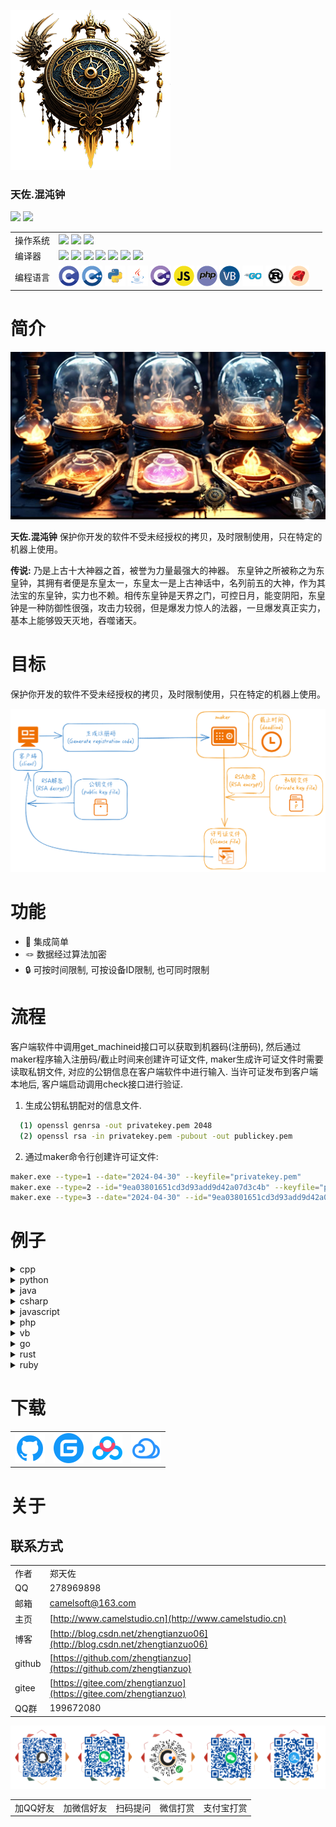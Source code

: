 
![](img/logo.png)

### 天佐.混沌钟

![](https://img.shields.io/badge/release-1.0.0.0-blue.svg)
![](https://img.shields.io/badge/date-24.1.1-orange.svg)

||||
|--|--|--|
|操作系统|![](https://img.shields.io/badge/os-windows_7+-blue.svg) ![](https://img.shields.io/badge/os-macos_10.14+-lightgrey.svg) ![](https://img.shields.io/badge/os-ubuntu_20.04+-orange.svg) ||
|编译器|![](https://img.shields.io/badge/c++-11-blue.svg) ![](https://img.shields.io/badge/msvc-14.0-blue.svg) ![](https://img.shields.io/badge/msvc-14.1-blue.svg) ![](https://img.shields.io/badge/msvc-14.2-blue.svg) ![](https://img.shields.io/badge/msvc-14.3-blue.svg) ![](https://img.shields.io/badge/llvm-10.0-lightgrey.svg) ![](https://img.shields.io/badge/gcc-9.4-orange.svg)||
|编程语言|![](img/C.png) ![](img/C__.png) ![](img/Python.png) ![](img/Java.png) ![](img/C_.png) ![](img/JavaScript.png) ![](img/PHP.png) ![](img/Visual_Basic.png) ![](img/Go.png) ![](img/Rust.png) ![](img/Ruby.png)||
# 简介

![](img/alchemy_tianzuo.Hundun.jpg)

**天佐.混沌钟** 保护你开发的软件不受未经授权的拷贝，及时限制使用，只在特定的机器上使用。

**传说:**
乃是上古十大神器之首，被誉为力量最强大的神器。 东皇钟之所被称之为东皇钟，其拥有者便是东皇太一，东皇太一是上古神话中，名列前五的大神，作为其法宝的东皇钟，实力也不赖。相传东皇钟是天界之门，可控日月，能变阴阳，东皇钟是一种防御性很强，攻击力较弱，但是爆发力惊人的法器，一旦爆发真正实力，基本上能够毁天灭地，吞噬诸天。

# 目标
保护你开发的软件不受未经授权的拷贝，及时限制使用，只在特定的机器上使用。

![](img/tianzuo.Hundun.png)

# 功能

- 🧩 集成简单
- 🪢 数据经过算法加密
- 🔒 可按时间限制, 可按设备ID限制, 也可同时限制

# 流程

客户端软件中调用get_machineid接口可以获取到机器码(注册码), 然后通过maker程序输入注册码/截止时间来创建许可证文件, maker生成许可证文件时需要读取私钥文件, 对应的公钥信息在客户端软件中进行输入. 当许可证发布到客户端本地后, 客户端启动调用check接口进行验证. 

1. 生成公钥私钥配对的信息文件.
  
```bash
  (1) openssl genrsa -out privatekey.pem 2048                           // 创建私钥文件
  (2) openssl rsa -in privatekey.pem -pubout -out publickey.pem         // 根据私钥文件创建对应的公钥文件
```

2. 通过maker命令行创建许可证文件:

```bash
maker.exe --type=1 --date="2024-04-30" --keyfile="privatekey.pem"                                           // 仅生成时间限制的许可证文件
maker.exe --type=2 --id="9ea03801651cd3d93add9d42a07d3c4b" --keyfile="privatekey.pem"                       // 仅生成机器码限制的许可证文件
maker.exe --type=3 --date="2024-04-30" --id="9ea03801651cd3d93add9d42a07d3c4b" --keyfile="privatekey.pem"   // 生成同时拥有时间限制和机器码限制的许可证文件
```


# 例子
<details>
  <summary>cpp</summary>

```cpp

```
</details>

<details>
  <summary>python</summary>

```python

```
</details>

<details>
  <summary>java</summary>

```java

```
</details>

<details>
  <summary>csharp</summary>

```csharp

```
</details>

<details>
  <summary>javascript</summary>

```js

```
</details>

<details>
  <summary>php</summary>

```php

```
</details>

<details>
  <summary>vb</summary>

```vb

```
</details>

<details>
  <summary>go</summary>

```go

```
</details>

<details>
  <summary>rust</summary>

```rust

```
</details>

<details>
  <summary>ruby</summary>

```ruby

```
</details>

# 下载

|||||
|--|--|--|--|
|[![立即下载](img/com_btnGitHub.svg)](https://github.com/zhengtianzuo/tianzuo.Hundun/releases)|[![立即下载](img/com_btnGitee.svg)](https://gitee.com/zhengtianzuo/tianzuo.Hundun/releases)|[![立即下载](img/down_baidu.svg)](https://pan.baidu.com/s/1MMBny5AbKTfKn0hWjV5BEw?pwd=1234)|[![立即下载](img/down_weiyun.svg)](https://share.weiyun.com/TtFiXpyV)|


# 关于
## 联系方式

||||
|--|--|--|
|作者|郑天佐||
|QQ|278969898||
|邮箱|camelsoft@163.com||
|主页|[http://www.camelstudio.cn](http://www.camelstudio.cn)||
|博客|[http://blog.csdn.net/zhengtianzuo06](http://blog.csdn.net/zhengtianzuo06)||
|github|[https://github.com/zhengtianzuo](https://github.com/zhengtianzuo)||
|gitee|[https://gitee.com/zhengtianzuo](https://gitee.com/zhengtianzuo)||
|QQ群|199672080||

![](img/allinone.png)

||||||
|--|--|--|--|--|
|加QQ好友|加微信好友|扫码提问|微信打赏|支付宝打赏|




